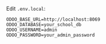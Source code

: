 Edit `.env.local`:
```env
ODOO_BASE_URL=http://localhost:8069
ODOO_DATABASE=your_school_db
ODOO_USERNAME=admin
ODOO_PASSWORD=your_admin_password
```